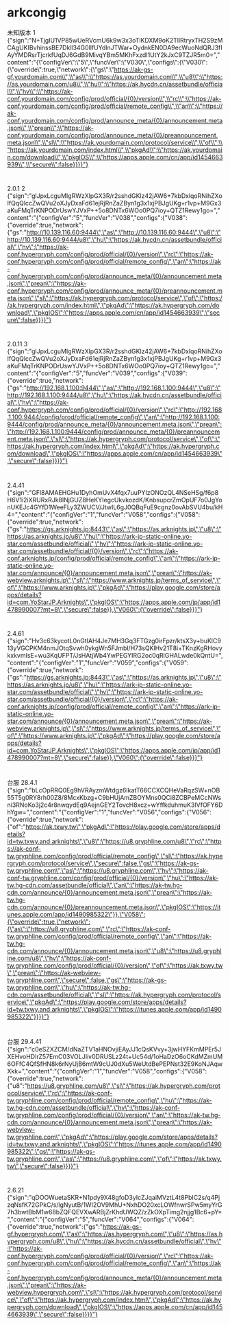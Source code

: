 # arkcongig
未知版本
1 {"sign":"N+TjgIU1VP85wUeRVcmU6k9w3x3oTlKDXM9oK2TllRtryxTH2S9zMCAgUKIBvhinssBE7Dkll34G0llfUYdlnJTWar+OydnkEN0DA9ecWuoNdQRJ3fIAyYMDRsrTjcrkfUqDJ6GdB9MivqYBm5MKhFxzdI1UtY2kJxC9TZJR5m0=","content":"{\\"configVer\\":\\"5\\",\\"funcVer\\":\\"V030\\",\\"configs\\":{\\"V030\\":{\\"override\\":true,\\"network\\":{\\"gs\\":\\"https://ak-gs-gf.yourdomain.com\\",\\"as\\":\\"https://as.yourdomain.com\\",\\"u8\\":\\"https://as.yourdomain.com/u8\\",\\"hu\\":\\"https://ak.hycdn.cn/assetbundle/official\\",\\"hv\\":\\"https://ak-conf.yourdomain.com/config/prod/official/{0}/version\\",\\"rc\\":\\"https://ak-conf.yourdomain.com/config/prod/official/remote_config\\",\\"an\\":\\"https://ak-conf.yourdomain.com/config/prod/announce_meta/{0}/announcement.meta.json\\",\\"prean\\":\\"https://ak-conf.yourdomain.com/config/prod/announce_meta/{0}/preannouncement.meta.json\\",\\"sl\\":\\"https://ak.yourdomain.com/protocol/service\\",\\"of\\":\\"https://ak.yourdomain.com/index.html\\",\\"pkgAd\\":\\"https://ak.yourdomain.com/download\\",\\"pkgIOS\\":\\"https://apps.apple.com/cn/app/id1454663939\\",\\"secure\\":false}}}}"}
#
2.0.1
2 {"sign":"glJpxLcguMIgRWzXlpGX3R/r2sshdGKlz42jAW6+7kbDxlqoRNihZXoIfQqQlccZwQVu2oXJyDxaFd61ejRjRnZaZByn1g3x1xjPBJgUKg+r1vp+M9Gx3aKuFMqTrKNPODrUswYJVxP++5o8DNTx6WOo0PQ7ioy+QTZ1Rewy1go=","content":"{\"configVer\":\"5\",\"funcVer\":\"V038\",\"configs\":{\"V038\":{\"override\":true,\"network\":{\"gs\":\"http://10.139.116.60:9444\",\"as\":\"http://10.139.116.60:9444\",\"u8\":\"http://10.139.116.60:9444/u8\",\"hu\":\"https://ak.hycdn.cn/assetbundle/official\",\"hv\":\"https://ak-conf.hypergryph.com/config/prod/official/{0}/version\",\"rc\":\"https://ak-conf.hypergryph.com/config/prod/official/remote_config\",\"an\":\"https://ak-conf.hypergryph.com/config/prod/announce_meta/{0}/announcement.meta.json\",\"prean\":\"https://ak-conf.hypergryph.com/config/prod/announce_meta/{0}/preannouncement.meta.json\",\"sl\":\"https://ak.hypergryph.com/protocol/service\",\"of\":\"https://ak.hypergryph.com/index.html\",\"pkgAd\":\"https://ak.hypergryph.com/download\",\"pkgIOS\":\"https://apps.apple.com/cn/app/id1454663939\",\"secure\":false}}}}"}
#
2.0.11
3 {"sign":"glJpxLcguMIgRWzXlpGX3R/r2sshdGKlz42jAW6+7kbDxlqoRNihZXoIfQqQlccZwQVu2oXJyDxaFd61ejRjRnZaZByn1g3x1xjPBJgUKg+r1vp+M9Gx3aKuFMqTrKNPODrUswYJVxP++5o8DNTx6WOo0PQ7ioy+QTZ1Rewy1go=","content":"{\"configVer\":\"5\",\"funcVer\":\"V039\",\"configs\":{\"V039\":{\"override\":true,\"network\":{\"gs\":\"http://192.168.1.100:9444\",\"as\":\"http://192.168.1.100:9444\",\"u8\":\"http://192.168.1.100:9444/u8\",\"hu\":\"https://ak.hycdn.cn/assetbundle/official\",\"hv\":\"https://ak-conf.hypergryph.com/config/prod/official/{0}/version\",\"rc\":\"http://192.168.1.100:9444/config/prod/official/remote_config\",\"an\":\"http://192.168.1.100:9444/config/prod/announce_meta/{0}/announcement.meta.json\",\"prean\":\"http://192.168.1.100:9444/config/prod/announce_meta/{0}/preannouncement.meta.json\",\"sl\":\"https://ak.hypergryph.com/protocol/service\",\"of\":\"https://ak.hypergryph.com/index.html\",\"pkgAd\":\"https://ak.hypergryph.com/download\",\"pkgIOS\":\"https://apps.apple.com/cn/app/id1454663939\",\"secure\":false}}}}"}
#
2.4.41
{"sign":"GFl8AMAEHGHu1DyhOmUvX4fqx7uuPYIzONOzQL4NSeHSg/f6p8H6V1i2iXRURxRJk8lNjGUZ8HeKYIegcUkvkozdK/KnbsupcrZmOpUF7o0JgYonUKEJc4GYfD1WeeFLy3ZWUCV/JtwIL6gJ0QBqFuE9cgnz0ovAbSVU4bu/kH4=","content":"{\"configVer\":\"1\",\"funcVer\":\"V058\",\"configs\":{\"V058\":{\"override\":true,\"network\":{\"gs\":\"https://gs.arknights.jp:8443\",\"as\":\"https://as.arknights.jp\",\"u8\":\"https://as.arknights.jp/u8\",\"hu\":\"https://ark-jp-static-online.yo-star.com/assetbundle/official\",\"hv\":\"https://ark-jp-static-online.yo-star.com/assetbundle/official/{0}/version\",\"rc\":\"https://ak-conf.arknights.jp/config/prod/official/remote_config\",\"an\":\"https://ark-jp-static-online.yo-star.com/announce/{0}/announcement.meta.json\",\"prean\":\"https://ak-webview.arknights.jp\",\"sl\":\"https://www.arknights.jp/terms_of_service\",\"of\":\"https://www.arknights.jp\",\"pkgAd\":\"https://play.google.com/store/apps/details?id=com.YoStarJP.Arknights\",\"pkgIOS\":\"https://apps.apple.com/jp/app/id1478990007?mt=8\",\"secure\":false}},\"V060\":{\"override\":false}}}"}
#
2.4.61
{"sign":"Hv3c63kycotL0nGtIAH4Je7MH3Gq3FTGzg0irFpzr/ktsX3y+buKlC913yVGCPKM4nmJOtqSvwh0ykgWn5FJmbl/H73sQKlHv21T8i+TKnzKgRHovykxkvmIsE+wu3KqUFPT/JsHAtjWb4YwPEGYIRG2oc0qRlGHALwde0kQntU=","content":"{\"configVer\":\"1\",\"funcVer\":\"V059\",\"configs\":{\"V059\":{\"override\":true,\"network\":{\"gs\":\"https://gs.arknights.jp:8443\",\"as\":\"https://as.arknights.jp\",\"u8\":\"https://as.arknights.jp/u8\",\"hu\":\"https://ark-jp-static-online.yo-star.com/assetbundle/official\",\"hv\":\"https://ark-jp-static-online.yo-star.com/assetbundle/official/{0}/version\",\"rc\":\"https://ak-conf.arknights.jp/config/prod/official/remote_config\",\"an\":\"https://ark-jp-static-online.yo-star.com/announce/{0}/announcement.meta.json\",\"prean\":\"https://ak-webview.arknights.jp\",\"sl\":\"https://www.arknights.jp/terms_of_service\",\"of\":\"https://www.arknights.jp\",\"pkgAd\":\"https://play.google.com/store/apps/details?id=com.YoStarJP.Arknights\",\"pkgIOS\":\"https://apps.apple.com/jp/app/id1478990007?mt=8\",\"secure\":false}},\"V060\":{\"override\":false}}}"}
#
台服 28.4.1
{"sign":"bLcOpRRQ0Eg9hVRAyzmWtdgz6IkatT66CCXCQHeVaRqzSW+nOB55T5g0RY8rh00Z8/8McxKbzg+C9bHUjAmZBOYMns0QCi8ZCBPeMCcNWsni3RNoKo3j2c4r8nwqydEq9AejnGEY2TovcH8xcz+wYffkduhmuK3IVfOFY6DhYgw=","content":"{\"configVer\":\"1\",\"funcVer\":\"V056\",\"configs\":{\"V056\":{\"override\":true,\"network\":{\"of\":\"https://ak.txwy.tw\",\"pkgAd\":\"https://play.google.com/store/apps/details?id=tw.txwy.and.arknights\",\"u8\":\"https://u8.gryphline.com/u8\",\"rc\":\"https://ak-conf-tw.gryphline.com/config/prod/official/remote_config\",\"sl\":\"https://ak.hypergryph.com/protocol/service\",\"secure\":false,\"gs\":\"https://ak-gs-tw.gryphline.com\",\"as\":\"https://u8.gryphline.com\",\"hv\":\"https://ak-conf-tw.gryphline.com/config/prod/official/{0}/version\",\"hu\":\"https://ak-tw.hg-cdn.com/assetbundle/official\",\"an\":\"https://ak-tw.hg-cdn.com/announce/{0}/announcement.meta.json\",\"prean\":\"https://ak-tw.hg-cdn.com/announce/{0}/preannouncement.meta.json\",\"pkgIOS\":\"https://itunes.apple.com/app/id1490985322\"}},\"V058\":{\"override\":true,\"network\":{\"as\":\"https://u8.gryphline.com\",\"rc\":\"https://ak-conf-tw.gryphline.com/config/prod/official/remote_config\",\"an\":\"https://ak-tw.hg-cdn.com/announce/{0}/announcement.meta.json\",\"u8\":\"https://u8.gryphline.com/u8\",\"hv\":\"https://ak-conf-tw.gryphline.com/config/prod/official/{0}/version\",\"of\":\"https://ak.txwy.tw\",\"prean\":\"https://ak-webview-tw.gryphline.com\",\"secure\":false,\"gs\":\"https://ak-gs-tw.gryphline.com\",\"hu\":\"https://ak-tw.hg-cdn.com/assetbundle/official\",\"sl\":\"https://ak.hypergryph.com/protocol/service\",\"pkgAd\":\"https://play.google.com/store/apps/details?id=tw.txwy.and.arknights\",\"pkgIOS\":\"https://itunes.apple.com/app/id1490985322\"}}}}"}
#
台服 29.4.41
{"sign":"c0eSZXZCM/dNaZTV1aHNOvjiEAyJJ1cQsKVvy+3jwHYFKmMPEr5JXEHvoHDIrZ57EmC03VOLJIiv0DRUSLz24t+Uc54d/1oHaDzO6oCKdMZmUM6OFfC4QfSfHN8k6rNyUjB6mtW9cUJ0dXu5WeUtdBePEPNst32E9KoNJAqwXkk=","content":"{\"configVer\":\"1\",\"funcVer\":\"V058\",\"configs\":{\"V058\":{\"override\":true,\"network\":{\"u8\":\"https://u8.gryphline.com/u8\",\"sl\":\"https://ak.hypergryph.com/protocol/service\",\"rc\":\"https://ak-conf-tw.gryphline.com/config/prod/official/remote_config\",\"hu\":\"https://ak-tw.hg-cdn.com/assetbundle/official\",\"hv\":\"https://ak-conf-tw.gryphline.com/config/prod/official/{0}/version\",\"an\":\"https://ak-tw.hg-cdn.com/announce/{0}/announcement.meta.json\",\"prean\":\"https://ak-webview-tw.gryphline.com\",\"pkgAd\":\"https://play.google.com/store/apps/details?id=tw.txwy.and.arknights\",\"pkgIOS\":\"https://itunes.apple.com/app/id1490985322\",\"gs\":\"https://ak-gs-tw.gryphline.com\",\"as\":\"https://u8.gryphline.com\",\"of\":\"https://ak.txwy.tw\",\"secure\":false}}}}"}
#
2.6.21
{"sign":"qDOOWuetaSKR+N1pdy9X48gfoD3yIcZJqaiMVztL4t8PbIC2s/q4PjzqNsfK72GPkC/s/lgNyutB/1WI2OV9MhU+NxhDO20xcLOWfnwrSPw5myYrG7h3bwtBbM1w68bZQFQEVXwARBjZrKhdUWQZ/zZkOXpTimg2njjg1Bc6+pY=","content":"{\"configVer\":\"5\",\"funcVer\":\"V064\",\"configs\":{\"V064\":{\"override\":true,\"network\":{\"gs\":\"https://ak-gs-gf.hypergryph.com\",\"as\":\"https://as.hypergryph.com\",\"u8\":\"https://as.hypergryph.com/u8\",\"hu\":\"https://ak.hycdn.cn/assetbundle/official\",\"hv\":\"https://ak-conf.hypergryph.com/config/prod/official/{0}/version\",\"rc\":\"https://ak-conf.hypergryph.com/config/prod/official/remote_config\",\"an\":\"https://ak-conf.hypergryph.com/config/prod/announce_meta/{0}/announcement.meta.json\",\"prean\":\"https://ak-webview.hypergryph.com\",\"sl\":\"https://ak.hypergryph.com/protocol/service\",\"of\":\"https://ak.hypergryph.com/index.html\",\"pkgAd\":\"https://ak.hypergryph.com/download\",\"pkgIOS\":\"https://apps.apple.com/cn/app/id1454663939\",\"secure\":false}}}}"}
